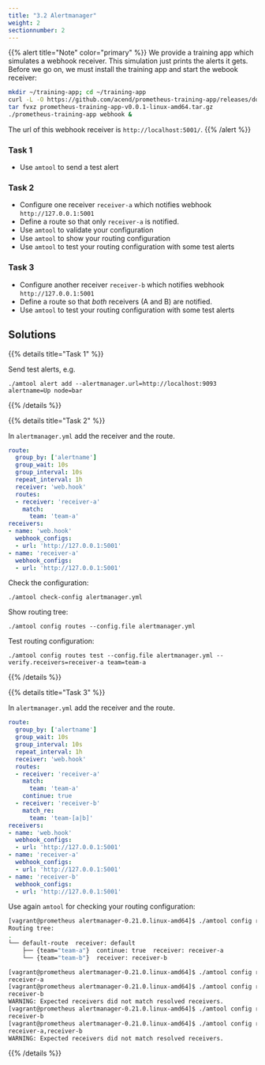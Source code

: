 ```yaml
---
title: "3.2 Alertmanager"
weight: 2
sectionnumber: 2
---
```


{{% alert title="Note" color="primary" %}}
We provide a training app which simulates a webhook receiver. This simulation just prints the alerts it gets. Before we go on, we must install the training app and start the webook receiver:

```bash
mkdir ~/training-app; cd ~/training-app
curl -L -O https://github.com/acend/prometheus-training-app/releases/download/v0.0.1/prometheus-training-app-v0.0.1-linux-amd64.tar.gz
tar fvxz prometheus-training-app-v0.0.1-linux-amd64.tar.gz
./prometheus-training-app webhook &
```

The url of this webhook receiver is `http://localhost:5001/`.
{{% /alert %}}

### Task 1

* Use `amtool` to send a test alert

### Task 2

* Configure one receiver `receiver-a` which notifies webhook `http://127.0.0.1:5001`
* Define a route so that only `receiver-a` is notified.
* Use `amtool` to validate your configuration
* Use `amtool` to show your routing configuration
* Use `amtool` to test your routing configuration with some test alerts

### Task 3

* Configure another receiver `receiver-b` which notifies webhook `http://127.0.0.1:5001`
* Define a route so that _both_ receivers (A and B) are notified.
* Use `amtool` to test your routing configuration with some test alerts

## Solutions

{{% details title="Task 1" %}}

Send test alerts, e.g.

`./amtool alert add --alertmanager.url=http://localhost:9093 alertname=Up node=bar`

{{% /details %}}

{{% details title="Task 2" %}}

In `alertmanager.yml` add the receiver and the route.

```yaml
route:
  group_by: ['alertname']
  group_wait: 10s
  group_interval: 10s
  repeat_interval: 1h
  receiver: 'web.hook'
  routes:
  - receiver: 'receiver-a'
    match:
      team: 'team-a'
receivers:
- name: 'web.hook'
  webhook_configs:
  - url: 'http://127.0.0.1:5001'
- name: 'receiver-a'
  webhook_configs:
  - url: 'http://127.0.0.1:5001'
```

Check the configuration:

`./amtool check-config alertmanager.yml`

Show routing tree:

`./amtool config routes --config.file alertmanager.yml`

Test routing configuration:

`./amtool config routes test --config.file alertmanager.yml --verify.receivers=receiver-a team=team-a`

{{% /details %}}

{{% details title="Task 3" %}}

In `alertmanager.yml` add the receiver and the route.

```yaml
route:
  group_by: ['alertname']
  group_wait: 10s
  group_interval: 10s
  repeat_interval: 1h
  receiver: 'web.hook'
  routes:
  - receiver: 'receiver-a'
    match:
      team: 'team-a'
    continue: true
  - receiver: 'receiver-b'
    match_re:
      team: 'team-[a|b]'
receivers:
- name: 'web.hook'
  webhook_configs:
  - url: 'http://127.0.0.1:5001'
- name: 'receiver-a'
  webhook_configs:
  - url: 'http://127.0.0.1:5001'
- name: 'receiver-b'
  webhook_configs:
  - url: 'http://127.0.0.1:5001'
```

Use again `amtool` for checking your routing configuration:

```bash
[vagrant@prometheus alertmanager-0.21.0.linux-amd64]$ ./amtool config routes --config.file alertmanager.yml
Routing tree:
.
└── default-route  receiver: default
    ├── {team="team-a"}  continue: true  receiver: receiver-a
    └── {team="team-b"}  receiver: receiver-b

[vagrant@prometheus alertmanager-0.21.0.linux-amd64]$ ./amtool config routes test --config.file alertmanager.yml --verify.receivers=receiver-a team=team-a
receiver-a
[vagrant@prometheus alertmanager-0.21.0.linux-amd64]$ ./amtool config routes test --config.file alertmanager.yml --verify.receivers=receiver-a team=team-b
receiver-b
WARNING: Expected receivers did not match resolved receivers.
[vagrant@prometheus alertmanager-0.21.0.linux-amd64]$ ./amtool config routes test --config.file alertmanager.yml --verify.receivers=receiver-b team=team-b
receiver-b
[vagrant@prometheus alertmanager-0.21.0.linux-amd64]$ ./amtool config routes test --config.file alertmanager.yml --verify.receivers=receiver-b team=team-a
receiver-a,receiver-b
WARNING: Expected receivers did not match resolved receivers.
```
{{% /details %}}
